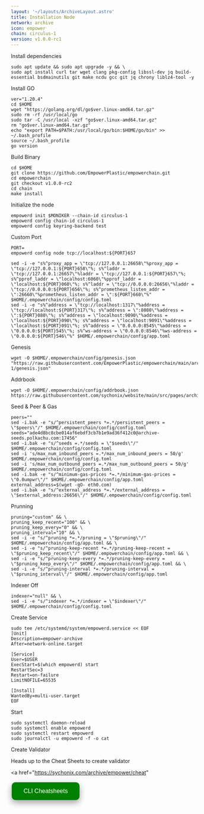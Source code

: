 ```yaml
---
layout: '~/layouts/ArchiveLayout.astro'
title: Installation Node
network: archive
icon: empower
chain: circulus-1
version: v1.0.0-rc1
---
```


 Install dependencies
```
sudo apt update && sudo apt upgrade -y && \
sudo apt install curl tar wget clang pkg-config libssl-dev jq build-essential bsdmainutils git make ncdu gcc git jq chrony liblz4-tool -y
```

 Install GO
```
ver="1.20.4"
cd $HOME
wget "https://golang.org/dl/go$ver.linux-amd64.tar.gz"
sudo rm -rf /usr/local/go
sudo tar -C /usr/local -xzf "go$ver.linux-amd64.tar.gz"
rm "go$ver.linux-amd64.tar.gz"
echo "export PATH=$PATH:/usr/local/go/bin:$HOME/go/bin" >> ~/.bash_profile
source ~/.bash_profile
go version
```

 Build Binary
```
cd $HOME
git clone https://github.com/EmpowerPlastic/empowerchain.git
cd empowerchain
git checkout v1.0.0-rc2
cd chain
make install
```

 Initialize the node
```
empowerd init $MONIKER --chain-id circulus-1
empowerd config chain-id circulus-1
empowerd config keyring-backend test
```

 Custom Port
```
PORT=
empowerd config node tcp://localhost:${PORT}657
```
```
sed -i -e "s%^proxy_app = \"tcp://127.0.0.1:26658\"%proxy_app = \"tcp://127.0.0.1:${PORT}658\"%; s%^laddr = \"tcp://127.0.0.1:26657\"%laddr = \"tcp://127.0.0.1:${PORT}657\"%; s%^pprof_laddr = \"localhost:6060\"%pprof_laddr = \"localhost:${PORT}060\"%; s%^laddr = \"tcp://0.0.0.0:26656\"%laddr = \"tcp://0.0.0.0:${PORT}656\"%; s%^prometheus_listen_addr = \":26660\"%prometheus_listen_addr = \":${PORT}660\"%" $HOME/.empowerchain/config/config.toml
sed -i -e "s%^address = \"tcp://localhost:1317\"%address = \"tcp://localhost:${PORT}317\"%; s%^address = \":8080\"%address = \":${PORT}080\"%; s%^address = \"localhost:9090\"%address = \"localhost:${PORT}090\"%; s%^address = \"localhost:9091\"%address = \"localhost:${PORT}091\"%; s%^address = \"0.0.0.0:8545\"%address = \"0.0.0.0:${PORT}545\"%; s%^ws-address = \"0.0.0.0:8546\"%ws-address = \"0.0.0.0:${PORT}546\"%" $HOME/.empowerchain/config/app.toml
```

 Genesis
```
wget -O $HOME/.empowerchain/config/genesis.json "https://raw.githubusercontent.com/EmpowerPlastic/empowerchain/main/archives/circulus-1/genesis.json"
```

 Addrbook
```
wget -O $HOME/.empowerchain/config/addrbook.json https://raw.githubusercontent.com/sychonix/website/main/src/pages/archive/empower/addrbook.json
```

 Seed & Peer & Gas
```
peers=""
sed -i.bak -e "s/^persistent_peers *=.*/persistent_peers = \"$peers\"/" $HOME/.empowerchain/config/config.toml
seeds="ade4d8bc8cbe014af6ebdf3cb7b1e9ad36f412c0@archive-seeds.polkachu.com:17456"
sed -i.bak -e "s/^seeds =.*/seeds = \"$seeds\"/" $HOME/.empowerchain/config/config.toml
sed -i 's/max_num_inbound_peers =.*/max_num_inbound_peers = 50/g' $HOME/.empowerchain/config/config.toml
sed -i 's/max_num_outbound_peers =.*/max_num_outbound_peers = 50/g' $HOME/.empowerchain/config/config.toml
sed -i.bak -e "s/^minimum-gas-prices *=.*/minimum-gas-prices = \"0.0umpwr\"/" $HOME/.empowerchain/config/app.toml
external_address=$(wget -qO- eth0.com) 
sed -i.bak -e "s/^external_address *=.*/external_address = \"$external_address:26656\"/" $HOME/.empowerchain/config/config.toml
```

 Prunning
```
pruning="custom" && \
pruning_keep_recent="100" && \
pruning_keep_every="0" && \
pruning_interval="10" && \
sed -i -e "s/^pruning *=.*/pruning = \"$pruning\"/" $HOME/.empowerchain/config/app.toml && \
sed -i -e "s/^pruning-keep-recent *=.*/pruning-keep-recent = \"$pruning_keep_recent\"/" $HOME/.empowerchain/config/app.toml && \
sed -i -e "s/^pruning-keep-every *=.*/pruning-keep-every = \"$pruning_keep_every\"/" $HOME/.empowerchain/config/app.toml && \
sed -i -e "s/^pruning-interval *=.*/pruning-interval = \"$pruning_interval\"/" $HOME/.empowerchain/config/app.toml
```

 Indexer Off
```
indexer="null" && \
sed -i -e "s/^indexer *=.*/indexer = \"$indexer\"/" $HOME/.empowerchain/config/config.toml
```

 Create Service
```
sudo tee /etc/systemd/system/empowerd.service << EOF
[Unit]
Description=empower-archive
After=network-online.target

[Service]
User=$USER
ExecStart=$(which empowerd) start
RestartSec=3
Restart=on-failure
LimitNOFILE=65535

[Install]
WantedBy=multi-user.target
EOF
```

 Start
```
sudo systemctl daemon-reload
sudo systemctl enable empowerd
sudo systemctl restart empowerd
sudo journalctl -u empowerd -f -o cat
```
 Create Validator

Heads up to the Cheat Sheets to create validator

<a href="https://sychonix.com/archive/empower/cheat" 
>
  <button style="background-color: green; border: none; color: white; padding: 15px 32px; text-align: center; text-decoration: none; display: inline-block; font-size: 16px; margin: 4px 2px; cursor: pointer; border-radius: 10px; box-shadow: 0 8px 16px 0 rgba(0,0,0,0.2), 0 6px 20px 0 rgba(0,0,0,0.19);" onmouseover="this.style.boxShadow='0 0 0 4px rgba(0,255,0,0.5)'" onmouseout="this.style.boxShadow='0 8px 16px 0 rgba(0,0,0,0.2), 0 6px 20px 0 rgba(0,0,0,0.19)'">CLI Cheatsheets</button>
</a>
